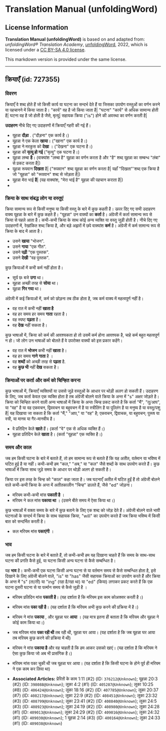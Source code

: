 # Translation Manual (unfoldingWord)

## License Information

**Translation Manual (unfoldingWord)** is based on and adapted from: _unfoldingWord® Translation Academy_, [unfoldingWord](https://unfoldingword.org/utw), 2022, which is licensed under a [CC BY-SA 4.0 license](https://creativecommons.org/licenses/by-sa/4.0/legalcode.en).

This markdown version is provided under the same license.



--------------------------------

## क्रियाएँ (id: 727355)

### विवरण

क्रियाएँ वे शब्द होते हैं जो किसी कार्य या घटना का सन्दर्भ देते हैं या जिसका उपयोग वस्तुओं का वर्णन करने या पहचानने में किया जाता है। "कार्य" वह है जो किया जाता है\| "घटना" "कार्य" से अधिक सामान्य होती है\| घटना वह है जो होती है जैसे, मृत्यु\| सहायक क्रिया ("is") होने की अवस्था का वर्णन करती है\|

**उदाहरण** नीचे दिए गए उदाहरणों में क्रियाएँ गहरी की गई हैं।

* यूहन्ना **दौड़ा** . ("दौड़ना" एक कार्य है।)
* यूहन्ना ने एक केला **खाया**। ("खाना" एक कार्य है।)
* यूहन्ना ने मरकुस को **देखा** । ("देखना" एक घटना है।)
* यूहन्ना की **मृत्यु हो गई** ("मृत्यु" एक घटना है।)
* यूहन्ना लम्बा **है**। (वाक्यांश "लम्बा है" यूहन्ना का वर्णन करता है और "है" शब्द यूहन्ना का सम्बन्ध "लंबा" से प्रकट करता है\|)
* यूहन्ना रूपवान **दिखता** है\| ("रूपवान" शब्द यूहन्ना का वर्णन करता है\| यहाँ "दिखता"'शब्द एक क्रिया है जो "यूहन्ना" को "रूपवान" शब्द से जोड़ता है\|)
* यूहन्ना मेरा भाई **है**\| (यह वाक्यांश, "मेरा भाई है" यूहन्ना की पहचान कराता है\|)
* 

### क्रिया के साथ संबद्ध लोग या वस्तुएं

क्रिया सामान्य रूप से किसी मनुष्य या किसी वस्तु के बारे में कुछ कहती है। ऊपर दिए गए सभी उदाहरण वाक्य यूहन्ना के बारे में कुछ कहते हैं। "यूहन्ना" उन वाक्यों का **कर्ता** है। अंग्रेजी में कर्ता सामान्य रूप से क्रिया से पहले आता है। कभी\-कभी क्रिया के साथ कोई अन्य व्यक्ति या वस्तु जुड़ी होती है। नीचे दिए गए उदाहरणों में, रेखांकित शब्द क्रिया है, और बड़े अझरों में छपे वाक्यांश **कर्म** है। अंग्रेजी में कर्म सामान्य रूप से क्रिया के बाद में आता है।

* उसने **खाया** "भोजन".
* उसने **गाया** "एक गीत".
* उसने **पढ़ी** "एक पुस्तक".
* उसने **देखी** "वह पुस्तक".

कुछ क्रियाओं में कभी कर्म नहीं होता है।

* सूर्य छः बजे **उगा** था।
* यूहन्ना अच्छी तरह से **सोया** था।
* यूहन्ना **गिर गया** था।

अंग्रेजी में कई क्रियाओं में, कर्म को छोड़ना तब ठीक होता है, जब कर्म वाक्य में महत्वपूर्ण नहीं है।

* वह रात में कभी नहीं **खाता है**
* वह हर समय हर समय **गाता** रहता है।
* वह स्पष्ट **पढ़ता** है।
* वह **देख** नहीं सकता है।

कुछ भाषाओं में, क्रिया को कर्म की आवश्यकता हो तो उसमें कर्म होना आवश्यक है, चाहे कर्म बहुत महत्वपूर्ण न हो। जो लोग उन भाषाओं को बोलते हैं वे उपरोक्त वाक्यों को इस प्रकार कहेंगे।

* वह रात में **भोजन** कभी नहीं **खाता** है।
* वह हर समय **गाने** **गाता** है ।
* वह **शब्दों** को अच्छी तरह से **पढ़ता** है.
* वह **कुछ भी** नहीं **देख** सकता है।

### क्रियाओं पर कर्ता और कर्म को चिन्हित करना

कुछ भाषाओं में, क्रियाएँ व्यक्तियों या उससे जुड़े वस्तुओं के आधार पर थोड़ी अलग हो सकती हैं। उदाहरण के लिए, जब कर्ता केवल एक व्यक्ति होता है तब अंग्रेजी बोलने वाले क्रिया के अन्त में "s" अक्षर जोड़ते है। क्रिया को चिन्हित करने वाली अन्य भाषाओं में क्रिया के अन्तः चिन्ह प्रकट करते है कि कर्ता "मैं", "तू/आप", या "वह" है या वह एकवचन, द्विववचन या बहुवचन में है या स्त्रीलिंग है या पुल्लिंग है या मनुष्य है या वस्तु/पशु है\| यह दिखाया जा सकता है कि कर्ता "मैं," "आप," या "वह" है; एकवचन, द्विवाचक, या बहुवचन; पुरूष या स्त्री, या मानव या गैर\-मानवीय है।

* वे प्रतिदिन केले **खाते** हैं। (कर्ता "वे" एक से अधिक व्यक्ति हैं।)
* यूहन्ना प्रतिदिन केले **खाता** है। (कर्ता "यूहन्ना" एक व्यक्ति है।)

### समय और काल

जब हम किसी घटना के बारे में बताते हैं, तो हम सामान्य रूप से बताते हैं कि यह अतीत, वर्तमान या भविष्य में घटित हुई है या नहीं। कभी\-कभी हम "कल," "अब," या "कल" जैसे शब्दों के साथ उपयोग करते हैं। कुछ भाषाओं में क्रिया साथ जुड़े समय के आधार पर थोड़ी अलग हो सकती है।

क्रिया पर इस तरह के चिन्ह को "काल" कहा जाता है। जब घटनाएँ अतीत में घटित हुईं हैं तो अंग्रेजी बोलने वाले कभी\-कभी क्रिया के अन्त में अतीतकालीन "चिन्ह" डालते हैं, जैसे "ed" जोड़ना।

* मरियम कभी\-कभी मांस **पकाती है** ।
* मरियम ने कल मांस **पकाया था** । (उसने बीते समय में ऐसा किया था।)

कुछ भाषाओं में वक्ता समय के बारे में कुछ बताने के लिए एक शब्द को जोड़ देते हैं। अंग्रेजी बोलने वाले भावी घटनाओं के सन्दर्भ में क्रिया के साथ सहायक क्रिया, "will" का उपयोग करते हैं जब क्रिया भविष्य में किसी बात को सन्दर्भित करती है।

* कल मरियम मांस **पकाएंगी** ।

### भाव

जब हम किसी घटना के बारे में बताते हैं, तो कभी\-कभी हम यह दिखाना चाहते हैं कि समय के साथ\-साथ घटना की प्रगति कैसे हुई, या घटना किसी अन्य घटना से कैसे सम्बन्धित है।

यह **भाव** है। कभी\-कभी एक घटना किसी अन्य घटना से या वर्तमान समय से कैसे सम्बन्धित होता है, इसे दिखाने के लिए अंग्रेजी बोलने वाले, "is" या "has" जैसी सहायक क्रियाओं का उपयोग करते हैं और क्रिया के अन्त में "s" (ता/ती) या "ing" (रहा है/रहा था) या "ed" (किया) लगाकर प्रकट करते हैं कि एक घटना दूसरी घटना से या पर्त्मान समय से कैसे जुड़ी है ।

* मरियम प्रतिदिन मांस **पकाती है**। (यह दर्शाता है कि मरियम इस काम कोअक्सर करती है।)
* मरियम मांस **पका रही है**। (यह दर्शाता है कि मरियम अभी कुछ करने की प्रक्रिया में है।)
* मरियम ने मांस **पकाया** , और यूहन्ना घर **आया** । (यह मात्र इतना ही बताता है कि मरियम और यूहन्ना ने कोई काम किया था।)
* जब मरियम मांस **पका रही थी** तब रही थी, यूहन्ना घर आया। (यह दर्शाता है कि जब यूहन्ना घर आया तब मरियम कुछ करने की प्रक्रिया में थी)
* मरियम ने मांस **पकाया है** और वह चाहती है कि हम आकर उसको खाएं। (यह दर्शाता है कि मरियम ने ऐसा कुछ किया जो अब भी प्रासंगिक है।)
* मरियम मांस पका चुकी थी जब यूहन्ना घर आया। (यह दर्शाता है कि किसी घटना के होने पूर्व ही मरियम ने एक काम कर लिया था)

* **Associated Articles:** प्रेरितों के काम 1:11 (#2) (ID: `376212@Unknown`); यूहन्ना 20:3 (#2) (ID: `398088@Unknown`); लूका 4:2 (#1) (ID: `405287@Unknown`); लूका 10:25 (#8) (ID: `406424@Unknown`); लूका 18:16 (#2) (ID: `407785@Unknown`); लूका 20:37 (#7) (ID: `408217@Unknown`); लूका 22:9 (#2) (ID: `408451@Unknown`); लूका 23:32 (#3) (ID: `408799@Unknown`); लूका 23:41 (#2) (ID: `408840@Unknown`); लूका 24:5 (#3) (ID: `408923@Unknown`); लूका 24:19 (#2) (ID: `408980@Unknown`); लूका 24:28 (#1) (ID: `409013@Unknown`); लूका 24:29 (#2) (ID: `409016@Unknown`); लूका 24:32 (#1) (ID: `409030@Unknown`); 1 यूहन्ना 2:14 (#3) (ID: `400164@Unknown`); लूका 24:33 (#1) (ID: `409038@Unknown`)

